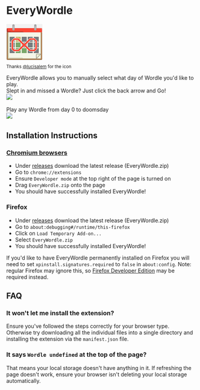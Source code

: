 # EveryWordle
![image](https://github.com/anuwhub/EveryWordle/blob/main/icons/96.png?raw=true)  
<sub>Thanks [@lucisalem](https://github.com/lucisalem) for the icon</sub>

EveryWordle allows you to manually select what day of Wordle you'd like to play.  
Slept in and missed a Wordle? Just click the back arrow and Go!  
<img src="https://user-images.githubusercontent.com/60380944/157158061-92da0730-151b-49ed-9e43-c17b554d1f5a.png" width="200">

Play any Wordle from day 0 to doomsday  
<img src="https://user-images.githubusercontent.com/60380944/157158650-59f0aa8e-1c65-493a-bb75-061898a414c5.png" width="200">

## Installation Instructions
### [Chromium browsers](https://en.wikipedia.org/wiki/Chromium_(web_browser)#Active)
- Under [releases](https://github.com/anuwhub/EveryWordle/releases) download the latest release (EveryWordle.zip)
- Go to `chrome://extensions`
- Ensure `Developer mode` at the top right of the page is turned on
- Drag `EveryWordle.zip` onto the page
- You should have successfully installed EveryWordle!

### Firefox
- Under [releases](https://github.com/anuwhub/EveryWordle/releases) download the latest release (EveryWordle.zip)
- Go to `about:debugging#/runtime/this-firefox`
- Click on `Load Temporary Add-on...`
- Select `EveryWordle.zip`
- You should have successfully installed EveryWordle!

If you'd like to have EveryWordle permanently installed on Firefox you will need to set `xpinstall.signatures.required` to `false` in `about:config`. Note: regular Firefox may ignore this, so [Firefox Developer Edition](https://www.mozilla.org/en-US/firefox/developer/) may be required instead.

## FAQ
### It won't let me install the extension?
Ensure you've followed the steps correctly for your browser type. Otherwise try downloading all the individual files into a single directory and installing the extension via the `manifest.json` file.
### It says `Wordle undefined` at the top of the page?
That means your local storage doesn't have anything in it. If refreshing the page doesn't work, ensure your browser isn't deleting your local storage automatically.
